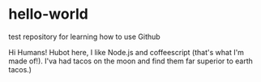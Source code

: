 # hello-world
test repository for learning how to use Github

Hi Humans!
Hubot here, I like Node.js and coffeescript (that's what I'm made of!).
I'va had tacos on the moon and find them far superior to earth tacos.)
